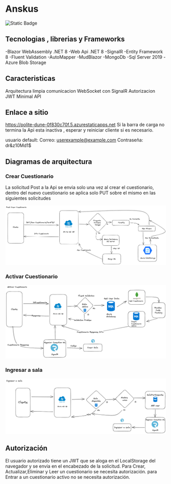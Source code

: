 # Anskus
![Static Badge](https://img.shields.io/badge/Version-2-green)
## Tecnologias , librerias y Frameworks
-Blazor WebAssembly .NET 8
-Web Api .NET 8
-SignalR
-Entity Framework 8
-Fluent Validation
-AutoMapper
-MudBlazor
-MongoDb
-Sql Server 2019
-Azure Blob Storage

## Caracteristicas
Arquitectura limpia 
comunicacion WebSocket con SignalR
Autorizacion JWT
Minimal API 

## Enlace a sitio 
https://polite-dune-0f830c70f.5.azurestaticapps.net
Si la barra de carga no termina la Api esta inactiva , esperar y reiniciar cliente si es necesario.

usuario default:
Correo: userexample@example.com
Contraseña: dr&z10Md1$

## Diagramas de arquitectura 

### Crear Cuestionario

La solicitud Post a la Api se envia solo una vez al crear el cuestionario, dentro del nuevo cuestionario se aplica solo PUT sobre el mismo en las siguientes solicitudes

![](https://github.com/BrandonEscobedo/AnskUsV2/blob/main/img/DiagramaCrearCuestionario.png)

### Activar Cuestionario

![](https://github.com/BrandonEscobedo/AnskUsV2/blob/main/img/DiagramaActivarCuestionario.png)

### Ingresar a sala

![](https://github.com/BrandonEscobedo/AnskUsV2/blob/main/img/DiagramaEntrarSala.png)

## Autorización

El usuario autorizado tiene un JWT que se aloga en el LocalStorage del navegador y se envia en el encabezado de la solicitud.
Para Crear, Actualizar,Eliminar y Leer un cuestionario se necesita autorización.
para Entrar a un cuestionario activo no se necesita autorización.
